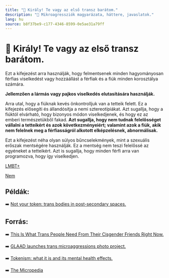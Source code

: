 ```yaml
---
title: "🚫 Király! Te vagy az első transz barátom."
description: "🚫 Mikroagressziók magyarázata, háttere, javaslatok."
lang: hu
source: b8f37be9-c177-4346-8599-0e5ae31a79ff
---
```


<div class="wiki-content agression-title">

# 🚫 Király! Te vagy az első transz barátom.

Ezt a kifejezést arra használják, hogy felmentsenek minden hagyományosan férfias viselkedést vagy hozzáállást a férfiak és a fiúk minden korosztálya számára.

**Jellemzően a lármás vagy pajkos viselkedés elutasítására használják.**

Arra utal, hogy a fiúknak kevés önkontrolljuk van a tetteik felett. Ez a kifejezés elősegíti és állandósítja a nemi sztereotípiákat. Azt sugallja, hogy a fiúktól elvárható, hogy bizonyos módon viselkedjenek, és hogy ez az emberi természetükből fakad. **Azt sugallja, hogy nem tudnak felelősséget vállalni a tetteikért és azok következményeiért; valamint azok a fiúk, akik nem felelnek meg a férfiasságról alkotott elképzelésnek, abnormálisak.**

Ezt a kifejezést néha olyan súlyos bűncselekmények, mint a szexuális erőszak mentségére használják. Ez a mentség nem teszi felelőssé az egyéneket a tetteikért. Azt is sugallja, hogy minden férfi arra van programozva, hogy így viselkedjen.


<div class="categories">

[LMBT+](/#/entry?id=lmbt)

[Nem](/#/entry?id=nem)

</div>

## Példák:

➡️ [Not your token: trans bodies in post-secondary spaces.](https://theeyeopener.com/2019/11/not-your-token-trans-bodies-in-post-secondary-spaces/)

## Forrás:

➡️ [This Is What Trans People Need From Their Cisgender Friends Right Now.](https://www.huffpost.com/entry/cis-people-better-friends-to-trans-people_l_604be596c5b672fce4eca33e)

➡️ [GLAAD launches trans microaggressions photo project.](https://www.glaad.org/blog/glaad-launches-trans-microaggressions-photo-project-transwk)

➡️ [Tokenism: what it is and its mental health effects.](https://www.health.com/mind-body/health-diversity-inclusion/tokenism)

➡️ [The Micropedia](https://www.themicropedia.org/)


</div>